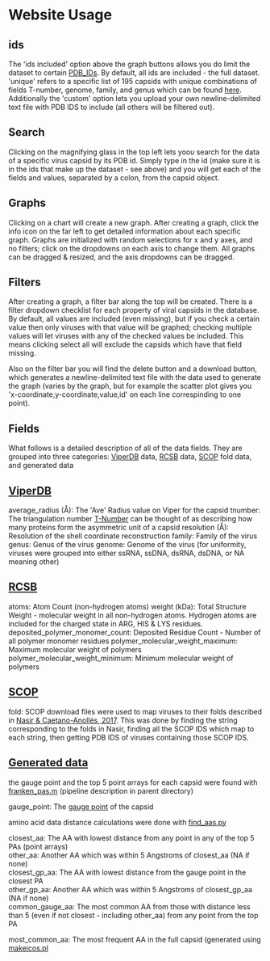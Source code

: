 # Website Usage

## ids

The 'ids included' option above the graph buttons allows you do limit the dataset to certain
[PDB_IDs](https://www.rcsb.org/docs/general-help/identifiers-in-pdb). By default, all ids are included - the full
dataset. 'unique' refers to a specific list of 195 capsids with unique combinations of fields T-number, genome, family, and
genus which can be found [here](https://github.com/gabeorosan/pa-project/blob/master/scripts/data/unids.txt). Additionally
the 'custom' option lets you upload your own newline-delimited text file with PDB IDS to include (all others will be
filtered out).

## Search

Clicking on the magnifying glass in the top left lets yoou search for the data of a specific virus capsid by its PDB id.
Simply type in the id (make sure it is in the ids that make up the dataset - see above) and you will get each of the
fields and values, separated by a colon, from the capsid object.

## Graphs

Clicking on a chart will create a new graph. After creating a graph, click the info icon on the far left to get detailed
information about each specific graph. Graphs are initialized with random selections for x and y axes, and no filters;
click on the dropdowns on each axis to change them. All graphs can be dragged & resized, and the axis dropdowns can be dragged.

## Filters

After creating a graph, a filter bar along the top will be created. There is a filter dropdown checklist for each
property of viral capsids in the database. By default, all values are included (even missing), but if you check a certain value then
only viruses with that value will be graphed; checking multiple values will let viruses with any of the checked values
be included. This means clicking select all will exclude the capsids which have that field missing.

Also on the filter bar you will find the delete button and a download button, which generates a newline-delimited text
file with the data used to generate the graph (varies by the graph, but for example the scatter plot gives you
'x-coordinate,y-coordinate,value,id' on each line correspinding to one point).

## Fields

What follows is a detailed description of all of the data fields. They are grouped into three categories:
[ViperDB](https://viperdb.org/) data,
[RCSB](https://www.rcsb.org/) data, [SCOP](https://scop.mrc-lmb.cam.ac.uk/) fold data, and generated data

## [ViperDB](https://viperdb.org/)

average_radius (Å): The 'Ave' Radius value on Viper for the capsid
tnumber: The triangulation number <a
href='https://www.ncbi.nlm.nih.gov/pmc/articles/PMC7150055/#:~:text=The%20triangulation%20number%20(T)%20indicates,3%2C%20and%20T%20%3D%204.'>T-Number</a>
can be thought of as describing how many proteins form the asymmetric unit of a capsid
resolution (Å): Resolution of the shell coordinate reconstruction
family: Family of the virus
genus: Genus of the virus
genome: Genome of the virus (for uniformity, viruses were grouped into either ssRNA, ssDNA, dsRNA, dsDNA, or NA meaning other)

## [RCSB](https://www.rcsb.org/)

atoms: Atom Count (non-hydrogen atoms)
weight (kDa): Total Structure Weight - molecular weight in all non-hydrogen atoms. Hydrogen atoms are included for the
charged state in ARG, HIS & LYS residues.
deposited_polymer_monomer_count: Deposited Residue Count - Number of all polymer monomer residues
polymer_molecular_weight_maximum: Maximum molecular weight of polymers
polymer_molecular_weight_minimum: Minimum molecular weight of polymers

## [SCOP](https://scop.mrc-lmb.cam.ac.uk/)

fold: SCOP download files were used to map viruses to their folds described in [Nasir &
Caetano-Anollés, 2017](https://www.ncbi.nlm.nih.gov/pmc/articles/PMC5344890/). This was done by finding the string 
corresponding to the folds in Nasir, finding all the SCOP IDS which map to each string, then 
getting PDB IDS of viruses containing those SCOP IDS.

## [Generated data](https://github.com/gabeorosan/pa-project/blob/master/SIP.md)

the gauge point and the top 5 point arrays for each capsid were found with
[franken_pas.m](https://github.com/gabeorosan/pa-project/blob/master/scripts/pipeline/franken_pas.m) (pipeline description
in parent directory)

gauge_point: The [gauge point](https://www.mdpi.com/1999-4915/12/4/467) of the capsid

amino acid data distance calculations were done with
[find_aas.py](https://github.com/gabeorosan/pa-project/blob/master/scripts/find_aas.py)

closest_aa: The AA with lowest distance from any point in any of the top 5 PAs (point arrays)  
other_aa: Another AA which was within 5 Angstroms of closest_aa (NA if none)  
closest_gp_aa: The AA with lowest distance from the gauge point in the closest PA  
other_gp_aa: Another AA which was within 5 Angstroms of closest_gp_aa (NA if none)  
common_gauge_aa: The most common AA from those with distance less than 5 (even if not closest - including other_aa) from any point from the top PA  

most_common_aa: The most frequent AA in the full capsid (generated using
[makeicos.pl](https://github.com/gabeorosan/pa-project/blob/master/scripts/pipeline/makeicos.pl)


